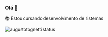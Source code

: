 ### Olá 👋

:books: Estou cursando desenvolvimento de sistemas

![augustotognetti status](https://github-readme-stats.vercel.app/api?username=augustotognettti&show_icons=true)
